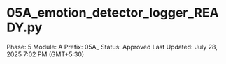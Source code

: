 # 05A_emotion_detector_logger_READY.py

Phase: 5
Module: A
Prefix: 05A_
Status: Approved
Last Updated: July 28, 2025 7:02 PM (GMT+5:30)